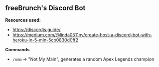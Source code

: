 ## freeBrunch's Discord Bot

**Resources used:**
- https://discordjs.guide/
- https://medium.com/@linda0511ny/create-host-a-discord-bot-with-heroku-in-5-min-5cb0830d0ff2

**Commands**
- `/nmm` -> "Not My Main", generates a random Apex Legends champion
